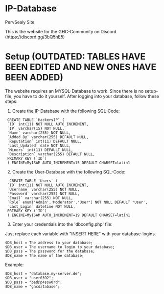

# IP-Database
PervSealy Site

This is the website for the GHC-Community on Discord (https://discord.gg/3bQ5hE5)

# Setup (OUTDATED: TABLES HAVE BEEN EDITED AND NEW ONES HAVE BEEN ADDED)
The website requires an MYSQL-Database to work. Since there is no setup-file, you have to do it yourself.
After logging into your database, follow these steps:
1. Create the IP-Database with the following SQL-Code:
```
 CREATE TABLE `HackersIP` (
 `ID` int(11) NOT NULL AUTO_INCREMENT,
 `IP` varchar(15) NOT NULL,
 `Name` varchar(255) NOT NULL,
 `Added_By` varchar(255) DEFAULT NULL,
 `Reputation` int(11) DEFAULT NULL,
 `Last_Updated` date NOT NULL,
 `Miners` int(11) DEFAULT NULL,
 `Description` varchar(255) DEFAULT NULL,
 PRIMARY KEY (`ID`)
 ) ENGINE=MyISAM AUTO_INCREMENT=15 DEFAULT CHARSET=latin1
 ```

2. Create the User-Database with the following SQL-Code:
```
  CREATE TABLE `Users` (
 `ID` int(11) NOT NULL AUTO_INCREMENT,
 `Username` varchar(255) NOT NULL,
 `Password` varchar(255) NOT NULL,
 `Email` varchar(255) NOT NULL,
 `Role` enum('Admin','Moderator','User') NOT NULL DEFAULT 'User',
 `Last_Login` datetime NOT NULL,
 PRIMARY KEY (`ID`)
 ) ENGINE=MyISAM AUTO_INCREMENT=19 DEFAULT CHARSET=latin1
```
3. Enter your credentials into the 'dbconfig.php' file:

  Just replace each variable with "INSERT HERE" with your database-logins.
  ```
  $DB_host = The address to your database;
  $DB_user = The username to login to your database;
  $DB_pass = The password for the database;
  $DB_name = The name of the database;
  ```
  Example:
  ```
  $DB_host = "database.my-server.de";
  $DB_user = "user0392";
  $DB_pass = "bad@p4ssw0rd";
  $DB_name = "ghcdatabase";
  ```
